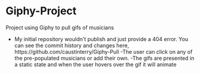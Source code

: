 # Giphy-Project
<p>Project using Giphy to pull gifs of musicians</p>
<ul>
<li>My initial repository wouldn't publish and just provide a 404 error. You can see the commit history and changes here, https://github.com/caustinterry/Giphy-Pull
-The user can click on any of the pre-populated musicians or add their own.
-The gifs are presented in a static state and when the user hovers over the gif it will animate
